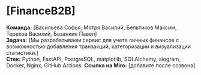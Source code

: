 # [FinanceB2B]  
**Команда:** [Васильева Софья, Мотря Василий, Бельтиков Максим, Терехов Василий, Базанкин Павел]  
**Задача:** [Мы разрабатываем сервис для учета личных финансов с возможностью добавления транзакций, категоризации и визуализации статистики.]  
**Стек:** Python, FastAPI, PostgreSQL, matplotlib, SQLAlchemy, aiogram, Docker, Nginx, GitHub Actions.
**Ссылка на Miro:** [добавите после созвона]  
